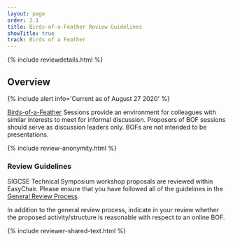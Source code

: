 ```yaml
---
layout: page
order: 2.1
title: Birds-of-a-Feather Review Guidelines
showTitle: true
track: Birds of a Feather
---
```


{% include reviewdetails.html %}

## Overview
{% include alert info='Current as of August 27 2020' %}

[Birds-of-a-Feather](/authors/bofs) Sessions provide an environment for colleagues with similar interests to meet for informal discussion. Proposers of BOF sessions should serve as discussion leaders only. BOFs are not intended to be presentations.

{% include review-anonymity.html %}

### Review Guidelines

SIGCSE Technical Symposium workshop proposals are reviewed within EasyChair. Please ensure that you have followed all of the guidelines in the [General Review Process](/reviewers/general-review-process).

In addition to the general review process, indicate in your review whether the proposed activity/structure is reasonable with respect to an online BOF.

{% include reviewer-shared-text.html %}
